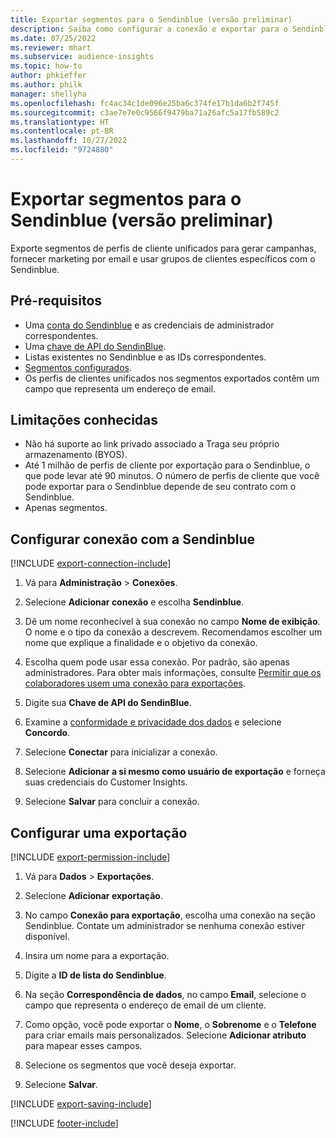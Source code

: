 ```yaml
---
title: Exportar segmentos para o Sendinblue (versão preliminar)
description: Saiba como configurar a conexão e exportar para o Sendinblue.
ms.date: 07/25/2022
ms.reviewer: mhart
ms.subservice: audience-insights
ms.topic: how-to
author: phkieffer
ms.author: philk
manager: shellyha
ms.openlocfilehash: fc4ac34c1de096e25ba6c374fe17b1da6b2f745f
ms.sourcegitcommit: c3ae7e7e0c9566f9479ba71a26afc5a17fb589c2
ms.translationtype: HT
ms.contentlocale: pt-BR
ms.lasthandoff: 10/27/2022
ms.locfileid: "9724880"
---
```

# <a name="export-segments-to-sendinblue-preview"></a>Exportar segmentos para o Sendinblue (versão preliminar)

Exporte segmentos de perfis de cliente unificados para gerar campanhas, fornecer marketing por email e usar grupos de clientes específicos com o Sendinblue.

## <a name="prerequisites"></a>Pré-requisitos

- Uma [conta do Sendinblue](https://www.sendinblue.com/) e as credenciais de administrador correspondentes.
- Uma [chave de API do SendinBlue](https://developers.sendinblue.com/docs/getting-started#:~:text=Get%20your%20API%20key&text=You%20can%20create%20one%20from,your%20settings%20This%20API%20key).
- Listas existentes no Sendinblue e as IDs correspondentes.
- [Segmentos configurados](segments.md).
- Os perfis de clientes unificados nos segmentos exportados contêm um campo que representa um endereço de email.

## <a name="known-limitations"></a>Limitações conhecidas

- Não há suporte ao link privado associado a Traga seu próprio armazenamento (BYOS).
- Até 1 milhão de perfis de cliente por exportação para o Sendinblue, o que pode levar até 90 minutos. O número de perfis de cliente que você pode exportar para o Sendinblue depende de seu contrato com o Sendinblue.
- Apenas segmentos.

## <a name="set-up-connection-to-sendinblue"></a>Configurar conexão com a Sendinblue

[!INCLUDE [export-connection-include](includes/export-connection-admn.md)]

1. Vá para **Administração** > **Conexões**.

1. Selecione **Adicionar conexão** e escolha **Sendinblue**.

1. Dê um nome reconhecível à sua conexão no campo **Nome de exibição**. O nome e o tipo da conexão a descrevem. Recomendamos escolher um nome que explique a finalidade e o objetivo da conexão.

1. Escolha quem pode usar essa conexão. Por padrão, são apenas administradores. Para obter mais informações, consulte [Permitir que os colaboradores usem uma conexão para exportações](connections.md#allow-contributors-to-use-a-connection-for-exports).

1. Digite sua **Chave de API do SendinBlue**.

1. Examine a [conformidade e privacidade dos dados](connections.md#data-privacy-and-compliance) e selecione **Concordo**.

1. Selecione **Conectar** para inicializar a conexão.

1. Selecione **Adicionar a si mesmo como usuário de exportação** e forneça suas credenciais do Customer Insights.

1. Selecione **Salvar** para concluir a conexão.

## <a name="configure-an-export"></a>Configurar uma exportação

[!INCLUDE [export-permission-include](includes/export-permission.md)]

1. Vá para **Dados** > **Exportações**.

1. Selecione **Adicionar exportação**.

1. No campo **Conexão para exportação**, escolha uma conexão na seção Sendinblue. Contate um administrador se nenhuma conexão estiver disponível.

1. Insira um nome para a exportação.

1. Digite a **ID de lista do Sendinblue**.

1. Na seção **Correspondência de dados**, no campo **Email**, selecione o campo que representa o endereço de email de um cliente.

1. Como opção, você pode exportar o **Nome**, o **Sobrenome** e o **Telefone** para criar emails mais personalizados. Selecione **Adicionar atributo** para mapear esses campos.

1. Selecione os segmentos que você deseja exportar.

1. Selecione **Salvar**.

[!INCLUDE [export-saving-include](includes/export-saving.md)]

[!INCLUDE [footer-include](includes/footer-banner.md)]
